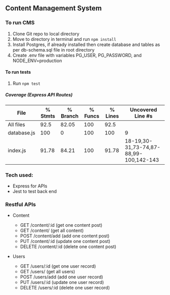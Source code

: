 ## Content Management System

### To run CMS
1. Clone Git repo to local directory
2. Move to directory in terminal and run ```npm install```
3. Install Postgres, if already installed then  create database and tables as per db-schema.sql file in root directory
4. Create .env file with variables PG_USER, PG_PASSWORD, and
NODE_ENV=production

#### To run tests
1. Run ```npm test```

##### Coverage (Express API Routes)
File         | % Stmts | % Branch | % Funcs | % Lines | Uncovered Line #s
-------------|---------|----------|---------|---------|----------------------------------------
All files    |    92.5 |    82.05 |     100 |    92.5 |
 database.js |     100 |        0 |     100 |     100 | 9
 index.js    |   91.78 |    84.21 |     100 |   91.78 | 18-19,30-31,73-74,87-88,99-100,142-143

### Tech used:
- Express for APIs
- Jest to test back end

### Restful APIs
- Content
  - GET /content/:id (get one content post)
  - GET /content/ (get all content)
  - POST /content/add (add one content post)
  - PUT /content/:id (update one content post)
  - DELETE /content/:id (delete one content post)

- Users
  - GET /users/:id (get one user record)
  - GET /users/ (get all users)
  - POST /users/add (add one user record)
  - PUT /users/:id (update one user record)
  - DELETE /users/:id (delete one user record)
